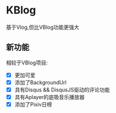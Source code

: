 # KBlog

基于Vlog,但比VBlog功能更强大

## 新功能

相较于VBlog项目:
- [x] 更加可爱
- [x] 添加了BackgroundUrl 
- [x] 具有Disqus && DisqusJS驱动的评论功能
- [x] 具有Aplayer的底吸音乐播放器
- [x] 添加了Pixiv日榜

